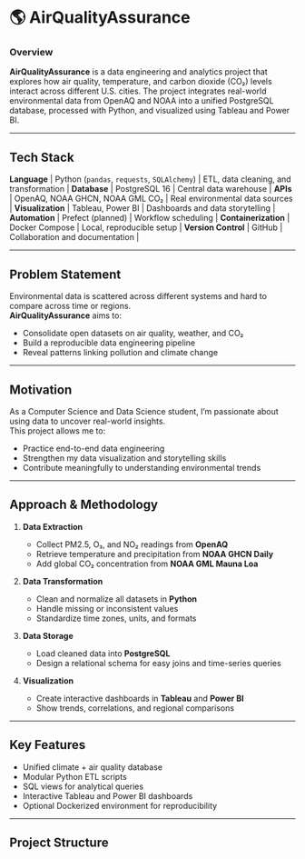 # 🌎 AirQualityAssurance

### **Overview**
**AirQualityAssurance** is a data engineering and analytics project that explores how air quality, temperature, and carbon dioxide (CO₂) levels interact across different U.S. cities.
The project integrates real-world environmental data from OpenAQ and NOAA into a unified PostgreSQL database, processed with Python, and visualized using Tableau and Power BI.

---

## Tech Stack

**Language** | Python (`pandas`, `requests`, `SQLAlchemy`) | ETL, data cleaning, and transformation |
**Database** | PostgreSQL 16 | Central data warehouse |
**APIs** | OpenAQ, NOAA GHCN, NOAA GML CO₂ | Real environmental data sources |
**Visualization** | Tableau, Power BI | Dashboards and data storytelling |
**Automation** | Prefect (planned) | Workflow scheduling |
**Containerization** | Docker Compose | Local, reproducible setup |
**Version Control** | GitHub | Collaboration and documentation |

---

## Problem Statement
Environmental data is scattered across different systems and hard to compare across time or regions.  
**AirQualityAssurance** aims to:
- Consolidate open datasets on air quality, weather, and CO₂  
- Build a reproducible data engineering pipeline  
- Reveal patterns linking pollution and climate change

---

## Motivation
As a Computer Science and Data Science student, I’m passionate about using data to uncover real-world insights.  
This project allows me to:
- Practice end-to-end data engineering  
- Strengthen my data visualization and storytelling skills  
- Contribute meaningfully to understanding environmental trends

---

## Approach & Methodology

1. **Data Extraction**
   - Collect PM2.5, O₃, and NO₂ readings from **OpenAQ**
   - Retrieve temperature and precipitation from **NOAA GHCN Daily**
   - Add global CO₂ concentration from **NOAA GML Mauna Loa**

2. **Data Transformation**
   - Clean and normalize all datasets in **Python**
   - Handle missing or inconsistent values
   - Standardize time zones, units, and formats

3. **Data Storage**
   - Load cleaned data into **PostgreSQL**
   - Design a relational schema for easy joins and time-series queries

4. **Visualization**
   - Create interactive dashboards in **Tableau** and **Power BI**
   - Show trends, correlations, and regional comparisons

---

## Key Features
- Unified climate + air quality database  
- Modular Python ETL scripts  
- SQL views for analytical queries  
- Interactive Tableau and Power BI dashboards  
- Optional Dockerized environment for reproducibility  

---

## Project Structure
